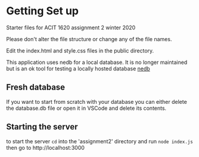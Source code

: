 # Getting Set up

Starter files for ACIT 1620 assignment 2 winter 2020

Please don't alter the file structure or change any of the file names.

Edit the index.html and style.css files in the public directory.

This application uses nedb for a local database. It is no longer maintained but is an ok tool for testing a locally hosted database
[nedb](https://github.com/louischatriot/nedb)

## Fresh database

If you want to start from scratch with your database you can either delete the database.db file or open it in VSCode and delete its contents.

## Starting the server

to start the server `cd` into the 'assignment2' directory and run `node index.js` then go to http://localhost:3000
